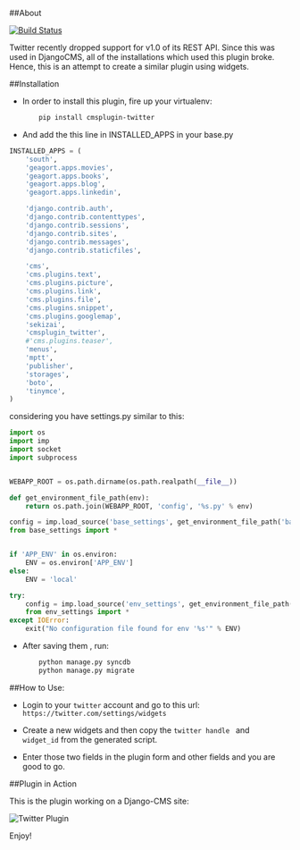 ##About

[![Build Status](https://travis-ci.org/vinitcool76/cmsplugin-twitter.png?branch=master)](https://travis-ci.org/vinitcool76/cmsplugin-twitter)

Twitter recently dropped support for v1.0 of its REST API. Since this was used in DjangoCMS, all of the installations which used this plugin broke.
Hence, this is an attempt to create a similar plugin using widgets.


##Installation

- In order to install this plugin, fire up your virtualenv:

	```bash
		pip install cmsplugin-twitter
	```

- And add the this line in INSTALLED_APPS in your base.py
```python
INSTALLED_APPS = (
    'south',
    'geagort.apps.movies',
    'geagort.apps.books',
    'geagort.apps.blog',
    'geagort.apps.linkedin',

    'django.contrib.auth',
    'django.contrib.contenttypes',
    'django.contrib.sessions',
    'django.contrib.sites',
    'django.contrib.messages',
    'django.contrib.staticfiles',

    'cms',
    'cms.plugins.text',
    'cms.plugins.picture',
    'cms.plugins.link',
    'cms.plugins.file',
    'cms.plugins.snippet',
    'cms.plugins.googlemap',
    'sekizai',
    'cmsplugin_twitter',
    #'cms.plugins.teaser',
    'menus',
    'mptt',
    'publisher',
    'storages',
    'boto',
    'tinymce', 
)
```
considering you have settings.py similar to this:
```python
import os
import imp
import socket
import subprocess


WEBAPP_ROOT = os.path.dirname(os.path.realpath(__file__))

def get_environment_file_path(env):
    return os.path.join(WEBAPP_ROOT, 'config', '%s.py' % env)

config = imp.load_source('base_settings', get_environment_file_path('base'))
from base_settings import *


if 'APP_ENV' in os.environ:
    ENV = os.environ['APP_ENV']
else:
    ENV = 'local'

try:
    config = imp.load_source('env_settings', get_environment_file_path(ENV))
    from env_settings import *
except IOError:
    exit("No configuration file found for env '%s'" % ENV)
```

- After saving them , run:

	```bash
		python manage.py syncdb
		python manage.py migrate
	```

##How to Use:

- Login to your `twitter` account and go to this url: `https://twitter.com/settings/widgets`

- Create a new widgets and then copy the `twitter handle ` and ` widget_id` from the generated script.

- Enter those two fields in the plugin form and other fields and you are good to go.


##Plugin in Action


This is the plugin working on a Django-CMS site:


![Twitter Plugin](twitter.png)

Enjoy!



